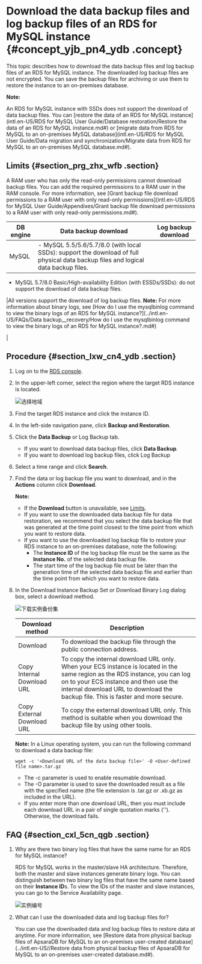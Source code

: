 # Download the data backup files and log backup files of an RDS for MySQL instance {#concept_yjb_pn4_ydb .concept}

This topic describes how to download the data backup files and log backup files of an RDS for MySQL instance. The downloaded log backup files are not encrypted. You can save the backup files for archiving or use them to restore the instance to an on-premises database.

**Note:** 

An RDS for MySQL instance with SSDs does not support the download of data backup files. You can [restore the data of an RDS for MySQL instance](intl.en-US/RDS for MySQL User Guide/Database restoration/Restore the data of an RDS for MySQL instance.md#) or [migrate data from RDS for MySQL to an on-premises MySQL database](intl.en-US/RDS for MySQL User Guide/Data migration and synchronization/Migrate data from RDS for MySQL to an on-premises MySQL database.md#).

## Limits {#section_prg_zhx_wfb .section}

A RAM user who has only the read-only permissions cannot download backup files. You can add the required permissions to a RAM user in the RAM console. For more information, see [Grant backup file download permissions to a RAM user with only read-only permissions](intl.en-US/RDS for MySQL User Guide/Appendixes/Grant backup file download permissions to a RAM user with only read-only permissions.md#).

|DB engine|Data backup download|Log backup download|
|---------|--------------------|-------------------|
|MySQL| -   MySQL 5.5/5.6/5.7/8.0 \(with local SSDs\): support the download of full physical data backup files and logical data backup files.
-   MySQL 5.7/8.0 Basic/High-availability Edition \(with ESSDs/SSDs\): do not support the download of data backup files.

 |All versions support the download of log backup files. **Note:** For more information about binary logs, see [How do I use the mysqlbinlog command to view the binary logs of an RDS for MySQL instance?](../intl.en-US/FAQs/Data backup__recovery/How do I use the mysqlbinlog command to view the binary logs of an RDS for MySQL instance?.md#)

 |

## Procedure {#section_lxw_cn4_ydb .section}

1.  Log on to the [RDS console](https://rds.console.aliyun.com/).
2.  In the upper-left corner, select the region where the target RDS instance is located.

    ![选择地域](http://static-aliyun-doc.oss-cn-hangzhou.aliyuncs.com/assets/img/7814/156895966236543_en-US.png)

3.  Find the target RDS instance and click the instance ID.
4.  In the left-side navigation pane, click **Backup and Restoration**.
5.  Click the **Data Backup** or Log Backup tab.
    -   If you want to download data backup files, click **Data Backup**.
    -   If you want to download log backup files, click Log Backup
6.  Select a time range and click **Search**.
7.  Find the data or log backup file you want to download, and in the **Actions** column click **Download**.

    **Note:** 

    -   If the **Download** button is unavailable, see [Limits](#section_prg_zhx_wfb).
    -   If you want to use the downloaded data backup file for data restoration, we recommend that you select the data backup file that was generated at the time point closest to the time point from which you want to restore data.
    -   If you want to use the downloaded log backup file to restore your RDS instance to an on-premises database, note the following:
        -   The **Instance ID** of the log backup file must be the same as the **Instance No.** of the selected data backup file.
        -   The start time of the log backup file must be later than the generation time of the selected data backup file and earlier than the time point from which you want to restore data.
8.  In the Download Instance Backup Set or Download Binary Log dialog box, select a download method.

    ![下载实例备份集](http://static-aliyun-doc.oss-cn-hangzhou.aliyuncs.com/assets/img/7966/15689596626231_en-US.png)

    |Download method|Description|
    |---------------|-----------|
    |Download|To download the backup file through the public connection address.|
    |Copy Internal Download URL|To copy the internal download URL only. When your ECS instance is located in the same region as the RDS instance, you can log on to your ECS instance and then use the internal download URL to download the backup file. This is faster and more secure.|
    |Copy External Download URL|To copy the external download URL only. This method is suitable when you download the backup file by using other tools.|

    **Note:** In a Linux operating system, you can run the following command to download a data backup file:

    ``` {#codeblock_fax_2u9_7kf}
    wget -c '<Download URL of the data backup file>' -O <User-defined file name>.tar.gz
    ```

    -   The -c parameter is used to enable resumable download.
    -   The -O parameter is used to save the downloaded result as a file with the specified name \(the file extension is .tar.gz or .xb.gz as included in the URL\).
    -   If you enter more than one download URL, then you must include each download URL in a pair of single quotation marks \(''\). Otherwise, the download fails.

## FAQ {#section_cxl_5cn_qgb .section}

1.  Why are there two binary log files that have the same name for an RDS for MySQL instance?

    RDS for MySQL works in the master/slave HA architecture. Therefore, both the master and slave instances generate binary logs. You can distinguish between two binary log files that have the same name based on their **Instance ID**s. To view the IDs of the master and slave instances, you can go to the Service Availability page.

    ![实例编号](http://static-aliyun-doc.oss-cn-hangzhou.aliyuncs.com/assets/img/67074/156895966338570_en-US.png)

2.  What can I use the downloaded data and log backup files for?

    You can use the downloaded data and log backup files to restore data at anytime. For more information, see [Restore data from physical backup files of ApsaraDB for MySQL to an on-premises user-created database](../intl.en-US//Restore data from physical backup files of ApsaraDB for MySQL to an on-premises user-created database.md#).


